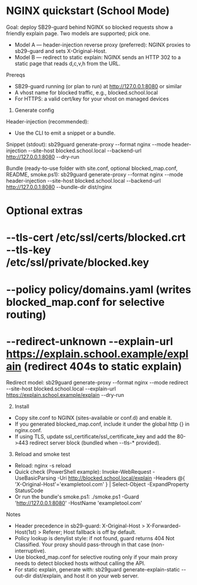 # NGINX quickstart (School Mode)

Goal: deploy SB29-guard behind NGINX so blocked requests show a friendly explain page. Two models are supported; pick one.

- Model A — header-injection reverse proxy (preferred): NGINX proxies to sb29-guard and sets X-Original-Host.
- Model B — redirect to static explain: NGINX sends an HTTP 302 to a static page that reads d,c,v,h from the URL.

Prereqs
- SB29-guard running (or plan to run) at http://127.0.0.1:8080 or similar
- A vhost name for blocked traffic, e.g., blocked.school.local
- For HTTPS: a valid cert/key for your vhost on managed devices

1) Generate config

Header-injection (recommended):
- Use the CLI to emit a snippet or a bundle.

Snippet (stdout):
  sb29guard generate-proxy --format nginx --mode header-injection --site-host blocked.school.local --backend-url http://127.0.0.1:8080 --dry-run

Bundle (ready-to-use folder with site.conf, optional blocked_map.conf, README, smoke.ps1):
  sb29guard generate-proxy --format nginx --mode header-injection --site-host blocked.school.local --backend-url http://127.0.0.1:8080 --bundle-dir dist/nginx
  # Optional extras
  #  --tls-cert /etc/ssl/certs/blocked.crt --tls-key /etc/ssl/private/blocked.key
  #  --policy policy/domains.yaml  (writes blocked_map.conf for selective routing)
  #  --redirect-unknown --explain-url https://explain.school.example/explain  (redirect 404s to static explain)

Redirect model:
  sb29guard generate-proxy --format nginx --mode redirect --site-host blocked.school.local --explain-url https://explain.school.example/explain --dry-run

2) Install
- Copy site.conf to NGINX (sites-available or conf.d) and enable it.
- If you generated blocked_map.conf, include it under the global http {} in nginx.conf.
- If using TLS, update ssl_certificate/ssl_certificate_key and add the 80->443 redirect server block (bundled when --tls-* provided).

3) Reload and smoke test
- Reload: nginx -s reload
- Quick check (PowerShell example):
  Invoke-WebRequest -UseBasicParsing -Uri http://blocked.school.local/explain -Headers @{ 'X-Original-Host'='exampletool.com' } | Select-Object -ExpandProperty StatusCode
- Or run the bundle's smoke.ps1: ./smoke.ps1 -Guard 'http://127.0.0.1:8080' -HostName 'exampletool.com'

Notes
- Header precedence in sb29-guard: X-Original-Host > X-Forwarded-Host(1st) > Referer; Host fallback is off by default.
- Policy lookup is denylist style: if not found, guard returns 404 Not Classified. Your proxy should pass-through in that case (non-interruptive).
- Use blocked_map.conf for selective routing only if your main proxy needs to detect blocked hosts without calling the API.
- For static explain, generate with: sb29guard generate-explain-static --out-dir dist/explain, and host it on your web server.
